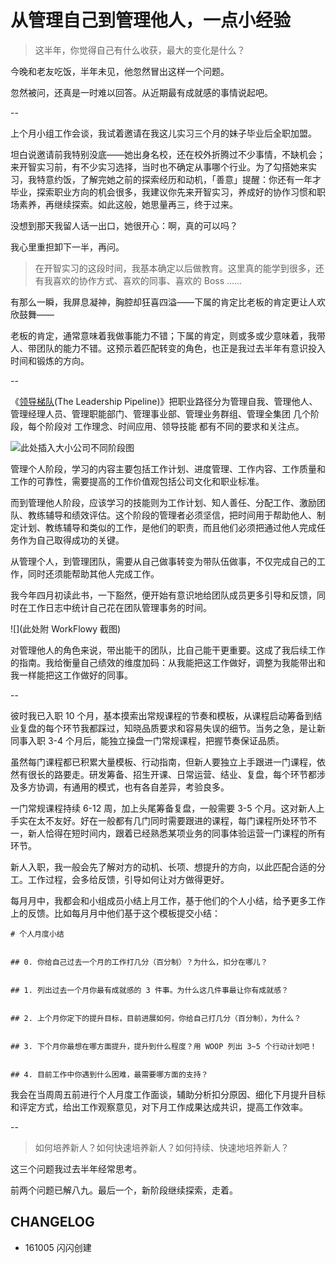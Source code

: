 # 从管理自己到管理他人，一点小经验

>这半年，你觉得自己有什么收获，最大的变化是什么？

今晚和老友吃饭，半年未见，他忽然冒出这样一个问题。

忽然被问，还真是一时难以回答。从近期最有成就感的事情说起吧。

--

上个月小组工作会谈，我试着邀请在我这儿实习三个月的妹子毕业后全职加盟。

坦白说邀请前我特别没底——她出身名校，还在校外折腾过不少事情，不缺机会；来开智实习前，有不少实习选择，当时也不确定从事哪个行业。为了勾搭她来实习，我特意约饭，了解完她之前的探索经历和动机，「善意」提醒：你还有一年才毕业，探索职业方向的机会很多，我建议你先来开智实习，养成好的协作习惯和职场素养，再继续探索。如此这般，她思量再三，终于过来。

没想到那天我留人话一出口，她很开心：啊，真的可以吗？

我心里重担卸下一半，再问。

>在开智实习的这段时间，我基本确定以后做教育。这里真的能学到很多，还有我喜欢的协作方式、喜欢的同事、喜欢的 Boss ……

有那么一瞬，我屏息凝神，胸腔却狂喜四溢——下属的肯定比老板的肯定更让人欢欣鼓舞——

老板的肯定，通常意味着我做事能力不错；下属的肯定，则或多或少意味着，我带人、带团队的能力不错。这预示着匹配转变的角色，也正是我过去半年有意识投入时间和锻炼的方向。

--

《[领导梯队](https://book.douban.com/subject/6536593/)(The Leadership Pipeline)》把职业路径分为管理自我、管理他人、管理经理人员、管理职能部门、管理事业部、管理业务群组、管理全集团 几个阶段，每个阶段对 工作理念、时间应用、领导技能 都有不同的要求和关注点。

![此处插入大小公司不同阶段图]()

管理个人阶段，学习的内容主要包括工作计划、进度管理、工作内容、工作质量和工作的可靠性，需要提高的工作价值观包括公司文化和职业标准。

而到管理他人阶段，应该学习的技能则为工作计划、知人善任、分配工作、激励团队、教练辅导和绩效评估。这个阶段的管理者必须坚信，把时间用于帮助他人、制定计划、教练辅导和类似的工作，是他们的职责，而且他们必须把通过他人完成任务作为自己取得成功的关键。

从管理个人，到管理团队，需要从自己做事转变为带队伍做事，不仅完成自己的工作，同时还须能帮助其他人完成工作。





我今年四月初读此书，一下豁然，便开始有意识地给团队成员更多引导和反馈，同时在工作日志中统计自己花在团队管理事务的时间。

![](此处附 WorkFlowy 截图)

对管理他人的角色来说，带出能干的团队，比自己能干更重要。这成了我后续工作的指南。我给衡量自己绩效的维度加码：从我能把这工作做好，调整为我能带出和我一样能把这工作做好的同事。


--


彼时我已入职 10 个月，基本摸索出常规课程的节奏和模板，从课程启动筹备到结业复盘的每个环节我都踩过，知晓品质要求和容易失误的细节。当务之急，是让新同事入职 3-4 个月后，能独立操盘一门常规课程，把握节奏保证品质。

虽然每门课程都已积累大量模板、行动指南，但新人要独立上手跟进一门课程，依然有很长的路要走。研发筹备、招生开课、日常运营、结业、复盘，每个环节都涉及多方协调，有通用的模式，也有各自差异，考验良多。

一门常规课程持续 6-12 周，加上头尾筹备复盘，一般需要 3-5 个月。这对新人上手实在太不友好。好在一般都有几门同时需要跟进的课程，每门课程所处环节不一，新人恰得在短时间内，跟着已经熟悉某项业务的同事体验运营一门课程的所有环节。

新人入职，我一般会先了解对方的动机、长项、想提升的方向，以此匹配合适的分工。工作过程，会多给反馈，引导如何让对方做得更好。


每月月中，我都会和小组成员小结上月工作，基于他们的个人小结，给予更多工作上的反馈。比如每月月中他们基于这个模板提交小结：


	# 个人月度小结
	
	
	## 0. 你给自己过去一个月的工作打几分（百分制）？为什么，扣分在哪儿？
	
	
	## 1. 列出过去一个月你最有成就感的 3 件事。为什么这几件事最让你有成就感？
	
	
	## 2. 上个月你定下的提升目标，目前进展如何，你给自己打几分（百分制），为什么？
	
	
	## 3. 下个月你最想在哪方面提升，提升到什么程度？用 WOOP 列出 3~5 个行动计划吧！
	
	
	## 4. 目前工作中你遇到什么困难，最需要哪方面的支持？
	
	
我会在当周周五前进行个人月度工作面谈，辅助分析扣分原因、细化下月提升目标和评定方式，给出工作观察意见，对下月工作成果达成共识，提高工作效率。




--

>如何培养新人？如何快速培养新人？如何持续、快速地培养新人？

这三个问题我过去半年经常思考。


前两个问题已解八九。最后一个，新阶段继续探索，走着。

## CHANGELOG
 
 
- 161005 闪闪创建


